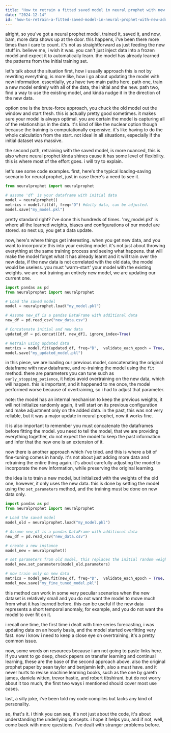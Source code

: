```yaml
---
title: "How to retrain a fitted saved model in neural prophet with new additional datapoints?"
date: "2024-12-14"
id: "how-to-retrain-a-fitted-saved-model-in-neural-prophet-with-new-additional-datapoints"
---
```


alright, so you've got a neural prophet model, trained it, saved it, and now, bam, more data shows up at the door. this happens, i've been there more times than i care to count. it's not as straightforward as just feeding the new stuff in. believe me, i wish it was. you can't just inject data into a frozen model and expect it to automatically learn. the model has already learned the patterns from the initial training set.

let's talk about the situation first, how i usually approach this is not by rewriting everything, is more like, how i go about updating the model with new information. essentially, you have two main paths here. path one, train a new model entirely with all of the data, the initial and the new. path two, find a way to use the existing model, and kinda nudge it in the direction of the new data.

option one is the brute-force approach, you chuck the old model out the window and start fresh. this is actually pretty good sometimes. it makes sure your model is always optimal. you are certain the model is capturing all of the relationships in the data. it's kind of like the nuclear option though because the training is computationally expensive. it's like having to do the whole calculation from the start. not ideal in all situations, especially if the initial dataset was massive.

the second path, retraining with the saved model, is more nuanced, this is also where neural prophet kinda shines cause it has some level of flexibility. this is where most of the effort goes. i will try to explain.

let's see some code examples. first, here's the typical loading-saving scenario for neural prophet, just in case there's a need to see it.

```python
from neuralprophet import neuralprophet

# assume 'df' is your dataframe with initial data
model = neuralprophet()
metrics = model.fit(df, freq="D") #daily data, can be adjusted.
model.save("my_model.pkl")
```

pretty standard right? i've done this hundreds of times. 'my\_model.pkl' is where all the learned weights, biases and configurations of our model are stored. so next up, you get a data update.

now, here's where things get interesting. when you get new data, and you want to incorporate this into your existing model. it's not just about throwing everything at the same training process and seeing what happens. that will make the model forget what it has already learnt and it will train over the new data, if the new data is not correlated with the old data, the model would be useless. you must 'warm-start' your model with the existing weights. we are not training an entirely new model, we are updating our current one.

```python
import pandas as pd
from neuralprophet import neuralprophet

# Load the saved model
model = neuralprophet.load("my_model.pkl")

# Assume new_df is a pandas DataFrame with additional data
new_df = pd.read_csv("new_data.csv")

# Concatenate initial and new data
updated_df = pd.concat([df, new_df], ignore_index=True)

# Retrain using updated data
metrics = model.fit(updated_df, freq="D",  validate_each_epoch = True, early_stopping_patience = 10) #daily data, can be adjusted.
model.save("my_updated_model.pkl")
```

in this piece, we are loading our previous model, concatenating the original dataframe with new dataframe, and re-training the model using the `fit` method. there are parameters you can tune such as `early_stopping_patience`, it helps avoid overtraining on the new data, which will happen. this is important, and it happened to me once, the model performed worse because of overtraining, so i had to adjust that parameter.

note: the model has an internal mechanism to keep the previous weights, it will not initialize randomly again, it will start on its previous configuration and make adjustment only on the added data. in the past, this was not very reliable, but it was a major update in neural prophet, now it works fine.

it is also important to remember you must concatenate the dataframes before fitting the model. you need to tell the model, that we are providing everything together, do not expect the model to keep the past information and infer that the new one is an extension of it.

now there is another approach which i’ve tried. and this is where a bit of fine-tuning comes in handy. it's not about just adding more data and retraining the entire thing again. it's about carefully adjusting the model to incorporate the new information, while preserving the original learning.

the idea is to train a new model, but initialized with the weights of the old one, however, it only uses the new data. this is done by setting the model using the `set_parameters` method, and the training must be done on new data only.

```python
import pandas as pd
from neuralprophet import neuralprophet

# Load the saved model
model_old = neuralprophet.load("my_model.pkl")

# Assume new_df is a pandas DataFrame with additional data
new_df = pd.read_csv("new_data.csv")

# create a new instance
model_new = neuralprophet()

# set parameters from old model, this replaces the initial random weights.
model_new.set_parameters(model_old.parameters)

# now train only on new data
metrics = model_new.fit(new_df, freq="D",  validate_each_epoch = True, early_stopping_patience = 10) #daily data, can be adjusted.
model_new.save("my_fine_tuned_model.pkl")
```

this method can work in some very peculiar scenarios when the new dataset is relatively small and you do not want the model to move much from what it has learned before. this can be useful if the new data represents a short temporal anomaly, for example, and you do not want the model to over fit on it.

i recall one time, the first time i dealt with time series forecasting, i was updating data on an hourly basis, and the model started overfitting very fast. now i know i need to keep a close eye on overtraining, it's a pretty common issue.

now, some words on resources because i am not going to paste links here. if you want to go deep, check papers on transfer learning and continual learning, these are the base of the second approach above. also the original prophet paper by sean taylor and benjamin leth, also a must have. and it never hurts to revise machine learning books, such as the one by gareth james, daniela witten, trevor hastie, and robert tibshirani. but do not worry about it too much, the first two ways i mentioned should cover most use cases.

last, a silly joke, i've been told my code compiles but lacks any kind of personality.

so, that's it. i think you can see, it's not just about the code, it's about understanding the underlying concepts. i hope it helps you, and if not, well, come back with more questions. i've dealt with stranger problems before.
